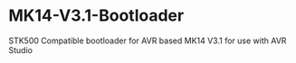 # MK14-V3.1-Bootloader
STK500 Compatible bootloader for AVR based MK14 V3.1 for use with AVR Studio

